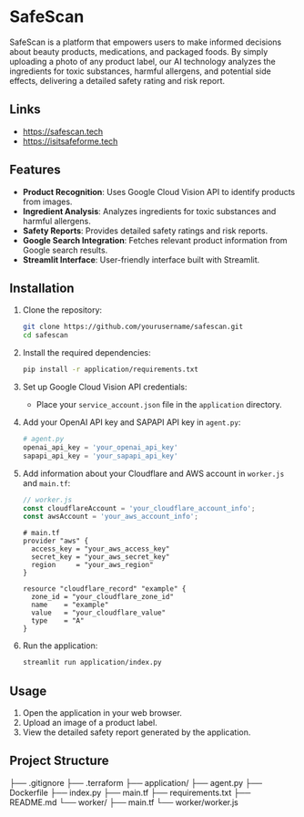 # SafeScan

SafeScan is a platform that empowers users to make informed decisions about beauty products, medications, and packaged foods. By simply uploading a photo of any product label, our AI technology analyzes the ingredients for toxic substances, harmful allergens, and potential side effects, delivering a detailed safety rating and risk report.

## Links

- https://safescan.tech
- https://isitsafeforme.tech

## Features

- **Product Recognition**: Uses Google Cloud Vision API to identify products from images.
- **Ingredient Analysis**: Analyzes ingredients for toxic substances and harmful allergens.
- **Safety Reports**: Provides detailed safety ratings and risk reports.
- **Google Search Integration**: Fetches relevant product information from Google search results.
- **Streamlit Interface**: User-friendly interface built with Streamlit.

## Installation

1. Clone the repository:
    ```sh
    git clone https://github.com/yourusername/safescan.git
    cd safescan
    ```

2. Install the required dependencies:
    ```sh
    pip install -r application/requirements.txt
    ```

3. Set up Google Cloud Vision API credentials:
    - Place your `service_account.json` file in the `application` directory.

4. Add your OpenAI API key and SAPAPI API key in `agent.py`:
    ```python
    # agent.py
    openai_api_key = 'your_openai_api_key'
    sapapi_api_key = 'your_sapapi_api_key'
    ```

5. Add information about your Cloudflare and AWS account in `worker.js` and `main.tf`:
    ```javascript
    // worker.js
    const cloudflareAccount = 'your_cloudflare_account_info';
    const awsAccount = 'your_aws_account_info';
    ```

    ```hcl
    # main.tf
    provider "aws" {
      access_key = "your_aws_access_key"
      secret_key = "your_aws_secret_key"
      region     = "your_aws_region"
    }

    resource "cloudflare_record" "example" {
      zone_id = "your_cloudflare_zone_id"
      name    = "example"
      value   = "your_cloudflare_value"
      type    = "A"
    }
    ```

6. Run the application:
    ```sh
    streamlit run application/index.py
    ```

## Usage

1. Open the application in your web browser.
2. Upload an image of a product label.
3. View the detailed safety report generated by the application.

## Project Structure
├── .gitignore 
├── .terraform
├── application/ 
    ├── agent.py 
    ├── Dockerfile
    ├── index.py
    ├── main.tf 
    ├── requirements.txt 
├── README.md 
└── worker/ 
    ├── main.tf 
    └── worker/worker.js

